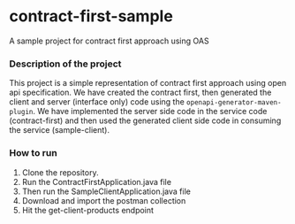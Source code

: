 # contract-first-sample
A sample project for contract first approach using OAS

### Description of the project

This project is a simple representation of contract first approach using open api specification.
We have created the contract first, then generated the client and server (interface only) code using the ``openapi-generator-maven-plugin``.
We have implemented the server side code in the service code (contract-first) and then used the generated client side code in consuming the service (sample-client).

### How to run
1. Clone the repository.
2. Run the ContractFirstApplication.java file
3. Then run the SampleClientApplication.java file
4. Download and import the postman collection
5. Hit the get-client-products endpoint
